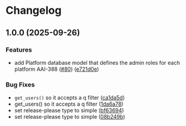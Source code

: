 # Changelog

## 1.0.0 (2025-09-26)


### Features

* add Platform database model that defines the admin roles for each platform AAI-388 ([#80](https://github.com/AustralianBioCommons/aai-backend/issues/80)) ([e721d0e](https://github.com/AustralianBioCommons/aai-backend/commit/e721d0e44c5a1b221fb861a9d37f7e1162e3d0b5))


### Bug Fixes

* `get_users()` so it accepts a q filter ([ca1da5d](https://github.com/AustralianBioCommons/aai-backend/commit/ca1da5d87179bc46506d816fe2f635bc901954ee))
* get_users() so it accepts a q filter ([1da6a78](https://github.com/AustralianBioCommons/aai-backend/commit/1da6a7852922a18ce93f8a80d41e798b8d084f6f))
* set release-please type to simple ([bf63694](https://github.com/AustralianBioCommons/aai-backend/commit/bf6369446d780c90c80fede405471aff2c1a1b13))
* set release-please type to simple ([08b249b](https://github.com/AustralianBioCommons/aai-backend/commit/08b249b3f1e438b61dc0386099fd105b87781874))
